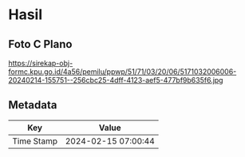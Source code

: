 # Hasil

## Foto C Plano

https://sirekap-obj-formc.kpu.go.id/4a56/pemilu/ppwp/51/71/03/20/06/5171032006006-20240214-155751--256cbc25-4dff-4123-aef5-477bf9b635f6.jpg


## Metadata

| Key        | Value               |
| ---------- | ------------------- |
| Time Stamp | 2024-02-15 07:00:44 |



